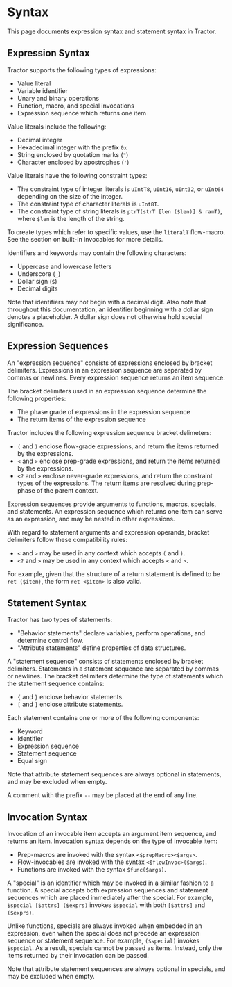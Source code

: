 
# Syntax

This page documents expression syntax and statement syntax in Tractor.

## Expression Syntax

Tractor supports the following types of expressions:

* Value literal
* Variable identifier
* Unary and binary operations
* Function, macro, and special invocations
* Expression sequence which returns one item

Value literals include the following:

* Decimal integer
* Hexadecimal integer with the prefix `0x`
* String enclosed by quotation marks (`"`)
* Character enclosed by apostrophes (`'`)

Value literals have the following constraint types:

* The constraint type of integer literals is `uIntT8`, `uInt16`, `uInt32`, or `uInt64` depending on the size of the integer.
* The constraint type of character literals is `uInt8T`.
* The constraint type of string literals is `ptrT(strT [len ($len)] & ramT)`, where `$len` is the length of the string.

To create types which refer to specific values, use the `literalT` flow-macro. See the section on built-in invocables for more details.

Identifiers and keywords may contain the following characters:

* Uppercase and lowercase letters
* Underscore (`_`)
* Dollar sign (`$`)
* Decimal digits

Note that identifiers may not begin with a decimal digit. Also note that throughout this documentation, an identifier beginning with a dollar sign denotes a placeholder. A dollar sign does not otherwise hold special significance.

## Expression Sequences

An "expression sequence" consists of expressions enclosed by bracket delimiters. Expressions in an expression sequence are separated by commas or newlines. Every expression sequence returns an item sequence.

The bracket delimiters used in an expression sequence determine the following properties:

* The phase grade of expressions in the expression sequence
* The return items of the expression sequence

Tractor includes the following expression sequence bracket delimeters:

* `(` and `)` enclose flow-grade expressions, and return the items returned by the expressions.
* `<` and `>` enclose prep-grade expressions, and return the items returned by the expressions.
* `<?` and `>` enclose never-grade expressions, and return the constraint types of the expressions. The return items are resolved during prep-phase of the parent context.

Expression sequences provide arguments to functions, macros, specials, and statements. An expression sequence which returns one item can serve as an expression, and may be nested in other expressions.

With regard to statement arguments and expression operands, bracket delimiters follow these compatibility rules:

* `<` and `>` may be used in any context which accepts `(` and `)`.
* `<?` and `>` may be used in any context which accepts `<` and `>`.

For example, given that the structure of a return statement is defined to be `ret ($item)`, the form `ret <$item>` is also valid.

## Statement Syntax

Tractor has two types of statements:

* "Behavior statements" declare variables, perform operations, and determine control flow.
* "Attribute statements" define properties of data structures.

A "statement sequence" consists of statements enclosed by bracket delimiters. Statements in a statement sequence are separated by commas or newlines. The bracket delimiters determine the type of statements which the statement sequence contains:

* `{` and `}` enclose behavior statements.
* `[` and `]` enclose attribute statements.

Each statement contains one or more of the following components:

* Keyword
* Identifier
* Expression sequence
* Statement sequence
* Equal sign

Note that attribute statement sequences are always optional in statements, and may be excluded when empty.

A comment with the prefix `--` may be placed at the end of any line.

## Invocation Syntax

Invocation of an invocable item accepts an argument item sequence, and returns an item. Invocation syntax depends on the type of invocable item:

* Prep-macros are invoked with the syntax `<$prepMacro><$args>`.
* Flow-invocables are invoked with the syntax `<$flowInvoc>($args)`.
* Functions are invoked with the syntax `$func($args)`.

A "special" is an identifier which may be invoked in a similar fashion to a function. A special accepts both expression sequences and statement sequences which are placed immediately after the special. For example, `$special [$attrs] ($exprs)` invokes `$special` with both `[$attrs]` and `($exprs)`.

Unlike functions, specials are always invoked when embedded in an expression, even when the special does not precede an expression sequence or statement sequence. For example, `($special)` invokes `$special`. As a result, specials cannot be passed as items. Instead, only the items returned by their invocation can be passed.

Note that attribute statement sequences are always optional in specials, and may be excluded when empty.


